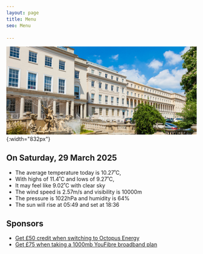 ```yaml
---
layout: page
title: Menu
seo: Menu

---
```


![Logo](/images/logo.jpg){:width="832px"}

<!-- weather_marker starts -->
## On Saturday, 29 March 2025

- The average temperature today is 10.27˚C,
- With highs of 11.4˚C and lows of 9.27˚C,
- It may feel like 9.02˚C with clear sky
- The wind speed is 2.57m/s and visibility is 10000m
- The pressure is 1022hPa and humidity is 64%
- The sun will rise at 05:49 and set at 18:36

<!-- weather_marker ends -->

## Sponsors

- [Get £50 credit when switching to Octopus Energy](https://bit.ly/3oD1nnS)
- [Get £75 when taking a 1000mb YouFibre broadband plan](https://aklam.io/91zWhU?)



